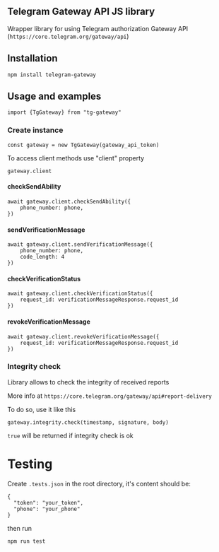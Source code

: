 ## Telegram Gateway API JS library
Wrapper library for using Telegram authorization Gateway API (`https://core.telegram.org/gateway/api`)

## Installation
`npm install telegram-gateway`

## Usage and examples
`import {TgGateway} from "tg-gateway"`

### Create instance
`const gateway = new TgGateway(gateway_api_token)`

To access client methods use "client" property

`gateway.client`

#### checkSendAbility

```
await gateway.client.checkSendAbility({
    phone_number: phone,
})
```

#### sendVerificationMessage

```
await gateway.client.sendVerificationMessage({
    phone_number: phone,
    code_length: 4
})
```

#### checkVerificationStatus

```
await gateway.client.checkVerificationStatus({
    request_id: verificationMessageResponse.request_id
})
```

#### revokeVerificationMessage

```
await gateway.client.revokeVerificationMessage({
    request_id: verificationMessageResponse.request_id
})
```

### Integrity check
Library allows to check the integrity of received reports

More info at `https://core.telegram.org/gateway/api#report-delivery`

To do so, use it like this

`gateway.integrity.check(timestamp, signature, body)`

`true` will be returned if integrity check is ok

# Testing

Create `.tests.json` in the root directory, it's content should be:

```
{
  "token": "your_token",
  "phone": "your_phone"
}
```

then run

`npm run test`
